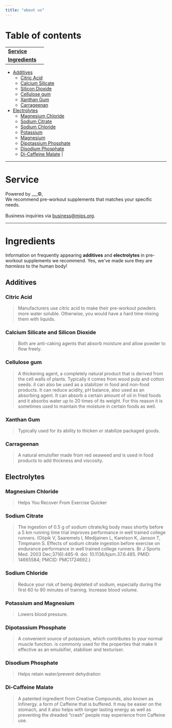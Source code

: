 ```yaml
---
title: "about us"
---
```


# Table of contents

|  |  |
| ----- | -------- |
| [**Service**](#service)    |
| [**Ingredients**](#ingredients)
- [Additives](#additives)
  - [Citric Acid](#citric-acid)
  - [Calcium Silicate](#calcium-silicate-and-silicon-dioxide)
  - [Silicon Dioxide](#calcium-silicate-and-silicon-dioxide)
  - [Cellulose gum](#cellulose-gum)
  - [Xanthan Gum](#xanthan-gum)
  - [Carrageenan](#carrageenan)
- [Electrolytes](#electrolytes)
  - [Magnesium Chloride](#magnesium-chloride)
  - [Sodium Citrate](#sodium-citrate)
  - [Sodium Chloride](#sodium-chloride)
  - [Potassium](#potassium-and-magnesium)
  - [Magnesium](#potassium-and-magnesium)
  - [Dipotassium Phosphate](#dipotassium-phosphate)
  - [Disodium Phosphate](#disodium-phosphate)
  - [Di-Caffeine Malate](#di-caffeine-malate) |

---

# Service

Powered by ___&copy;, \
We recommend pre-workout supplements that matches your specific needs.\
\
Business inquiries via business@mips.org.

---

# Ingredients

Information on frequently appearing **additives** and **electrolytes** in pre-workout supplements we recommend.
Yes, we've made sure they are *harmless* to the human body!

## Additives

### Citric Acid
>Manufacturers use citric acid to make their pre-workout powders more water soluble. Otherwise, you would have a hard time mixing them with liquids.

### Calcium Silicate and Silicon Dioxide
> Both are anti-caking agents that absorb moisture and allow powder to flow freely.

### Cellulose gum
> A thickening agent, a completely natural product that is derived from the cell walls of plants. Typically it comes from wood pulp and cotton seeds. it can also be used as a stabilizer in food and non-food products. It can reduce acidity, pH balance, also used as an absorbing agent. It can absorb a certain amount of oil in fried foods and it absorbs water up to 20 times of its weight. For this reason it is sometimes used to maintain the moisture in certain foods as well.

### Xanthan Gum 
> Typically used for its ability to thicken or stabilize packaged goods.

### Carrageenan
> A natural emulsifier made from red seaweed and is used in food products to add thickness and viscosity.


## Electrolytes

### Magnesium Chloride 
> Helps You Recover From Exercise Quicker

### Sodium Citrate
> The ingestion of 0.5 g of sodium citrate/kg body mass shortly before a 5 km running time trial improves performance in well trained college runners. (Oöpik V, Saaremets I, Medijainen L, Karelson K, Janson T, Timpmann S. Effects of sodium citrate ingestion before exercise on endurance performance in well trained college runners. Br J Sports Med. 2003 Dec;37(6):485-9. doi: 10.1136/bjsm.37.6.485. PMID: 14665584; PMCID: PMC1724692.)

### Sodium Chloride
> Reduce your risk of being depleted of sodium, especially during the first 60 to 90 minutes of training. Increase blood volume.

### Potassium and Magnesium
> Lowers blood pressure.

### Dipotassium Phosphate
> A convenient source of potassium, which contributes to your normal muscle function. is commonly used for the properties that make it effective as an emulsifier, stabiliser and texturiser.

### Disodium Phosphate
> Helps retain water/prevent dehydration

### Di-Caffeine Malate
> A patented ingredient from Creative Compounds, also known as Infinergy. a form of Caffeine that is buffered. It may be easier on the stomach, and it also helps with longer lasting energy as well as preventing the dreaded “crash” people may experience from Caffeine use.
